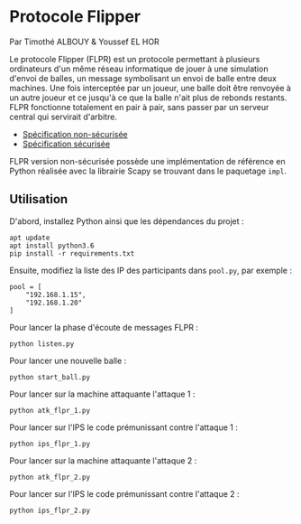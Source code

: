 # Protocole Flipper

Par Timothé ALBOUY & Youssef EL HOR

Le protocole Flipper (FLPR) est un protocole permettant à plusieurs ordinateurs d'un même réseau informatique de jouer à une simulation d'envoi de balles, un message symbolisant un envoi de balle entre deux machines. Une fois interceptée par un joueur, une balle doit être renvoyée à un autre joueur et ce jusqu'à ce que la balle n'ait plus de rebonds restants. FLPR fonctionne totalement en pair à pair, sans passer par un serveur central qui servirait d'arbitre.

- [Spécification non-sécurisée][specs-unsafe]
- [Spécification sécurisée][specs-safe]

FLPR version non-sécurisée possède une implémentation de référence en Python réalisée avec la librairie Scapy se trouvant dans le paquetage `impl`.

## Utilisation

D'abord, installez Python ainsi que les dépendances du projet :

    apt update
    apt install python3.6
    pip install -r requirements.txt

Ensuite, modifiez la liste des IP des participants dans `pool.py`, par exemple :

    pool = [
        "192.168.1.15",
        "192.168.1.20"
    ]

Pour lancer la phase d'écoute de messages FLPR :

    python listen.py

Pour lancer une nouvelle balle :

    python start_ball.py

Pour lancer sur la machine attaquante l'attaque 1 :

    python atk_flpr_1.py

Pour lancer sur l'IPS le code prémunissant contre l'attaque 1 :

    python ips_flpr_1.py

Pour lancer sur la machine attaquante l'attaque 2 :

    python atk_flpr_2.py

Pour lancer sur l'IPS le code prémunissant contre l'attaque 2 :

    python ips_flpr_2.py




[specs-unsafe]: /specs-unsafe.md
[specs-safe]: /specs-safe.md
